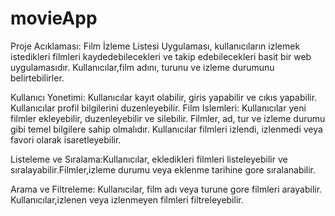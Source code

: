 # movieApp
Proje Acıklaması: Film İzleme Listesi Uygulaması, kullanıcıların izlemek istedikleri filmleri kaydedebilecekleri ve takip edebilecekleri basit bir web uygulamasıdır. Kullanıcılar,film adını, turunu ve izleme durumunu belirtebilirler.

Kullanıcı Yonetimi: Kullanıcılar kayıt olabilir, giris yapabilir ve cıkıs yapabilir. Kullanıcılar profil bilgilerini duzenleyebilir. Film Islemleri: Kullanıcılar yeni filmler ekleyebilir, duzenleyebilir ve silebilir. Filmler, ad, tur ve izleme durumu gibi temel bilgilere sahip olmalıdır. Kullanıcılar filmleri izlendi, izlenmedi veya favori olarak isaretleyebilir.

Listeleme ve Sıralama:Kullanıcılar, ekledikleri filmleri listeleyebilir ve sıralayabilir.Filmler,izleme durumu veya eklenme tarihine gore sıralanabilir.

Arama ve Filtreleme: Kullanıcılar, film adı veya turune gore filmleri arayabilir. Kullanıcılar,izlenen veya izlenmeyen filmleri filtreleyebilir.
